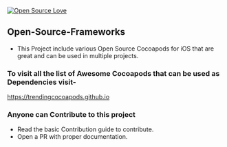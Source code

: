 [![Open Source Love](https://badges.frapsoft.com/os/v2/open-source-175x29.png?v=103)](https://github.com/ellerbrock/open-source-badges/)

## Open-Source-Frameworks

- This Project include various Open Source Cocoapods for iOS that are great and can be used in multiple projects.

### To visit all the list of Awesome Cocoapods that can be used as Dependencies visit-

https://trendingcocoapods.github.io

### Anyone can Contribute to this project
- Read the basic Contribution guide to contribute.
- Open a PR with proper documentation.
